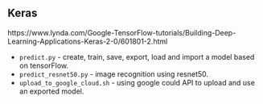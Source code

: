 <h2>Keras</h2>
https://www.lynda.com/Google-TensorFlow-tutorials/Building-Deep-Learning-Applications-Keras-2-0/601801-2.html

* `predict.py` - create, train, save, export, load and import a model based on tensorFlow.
* `predict_resnet50.py` - image recognition using resnet50.
* `upload_to_google_cloud.sh` - using google could API to upload and use an exported model.
